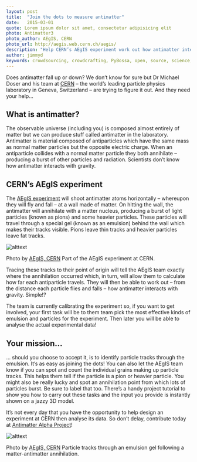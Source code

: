 ```yaml
---
layout: post
title:  "Join the dots to measure antimatter"
date:   2015-03-01 
quote: Lorem ipsum dolor sit amet, consectetur adipisicing elit
photo: Antimatter3
photo_author: AEgIS, CERN
photo_url: http://aegis.web.cern.ch/aegis/
description: "Help CERN’s AEgIS experiment work out how antimatter interacts with gravity. Just join the dots!"
author: jimmyd
keywords: crowdsourcing, crowdcrafting, PyBossa, open, source, science, citizen, opensource, CERN, antimatter, Michael Doser, particle physics 
---
```


Does antimatter fall up or down? We don’t know for sure but Dr Michael Doser and his team at [CERN](http://home.web.cern.ch/) – the world’s leading particle physics laboratory in Geneva, Switzerland – are trying to figure it out. And they need your help…

## What is antimatter?

The observable universe (including you) is composed almost entirely of matter but we can produce stuff called antimatter in the laboratory. Antimatter is material composed of antiparticles which have the same mass as normal matter particles but the opposite electric charge. When an antiparticle collides with a normal matter particle they both annihilate – producing a burst of other particles and radiation. Scientists don’t know how antimatter interacts with gravity.

## CERN’s AEgIS experiment

The [AEgIS experiment](http://aegis.web.cern.ch/aegis/) will shoot antimatter atoms horizontally – whereupon they will fly and fall – at a wall made of matter. On hitting the wall, the antimatter will annihilate with a matter nucleus, producing a burst of light particles (known as pions) and some heavier particles. These particles will travel through a special gel (known as an emulsion) behind the wall which makes their tracks visible. Pions leave thin tracks and heavier particles leave fat tracks.

![alttext]({{site.cdn}}/assets/img/blog/AEGIS4.jpg "Courtesy of AEgIS, CERN")
<p class="post-caption">Photo by <a href="http://aegis.web.cern.ch/aegis/">AEgIS, CERN</a> Part of the AEgIS experiment at CERN.</p>

Tracing these tracks to their point of origin will tell the AEgIS team exactly where the annihilation occurred which, in turn, will allow them to calculate how far each antiparticle travels. They will then be able to work out – from the distance each particle flies and falls – how antimatter interacts with gravity. Simple!?

The team is currently calibrating the experiment so, if you want to get involved, your first task will be to them team pick the most effective kinds of emulsion and particles for the experiment. Then later you will be able to analyse the actual experimental data!

## Your mission…

… should you choose to accept it, is to identify particle tracks through the emulsion. It’s as easy as joining the dots! You can also let the AEgIS team know if you can spot and count the individual grains making up particle tracks. This helps them tell if the particle is a pion or heavier particle. You might also be really lucky and spot an annihilation point from which lots of particles burst. Be sure to label that too. There’s a handy project tutorial to show you how to carry out these tasks and the input you provide is instantly shown on a jazzy 3D model.


It’s not every day that you have the opportunity to help design an experiment at CERN then analyse its data.  So don’t delay, contribute today at [Antimatter Alpha Project](http://crowdcrafting.org/app/antimatteralpha/)!

![alttext]({{site.cdn}}/assets/img/blog/AEGIS3.gif "Courtesy of AEgIS, CERN")
<p class="post-caption">Photo by <a href="http://aegis.web.cern.ch/aegis/">AEgIS, CERN</a> Particle tracks through an emulsion gel following a matter-antimatter annihilation.</p>

